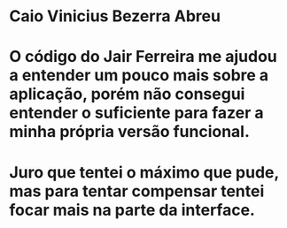 # Caio Vinicius Bezerra Abreu
# O código do Jair Ferreira me ajudou a entender um pouco mais sobre a aplicação, porém não consegui entender o suficiente para fazer a minha própria versão funcional.
# Juro que tentei o máximo que pude, mas para tentar compensar tentei focar mais na parte da interface.
